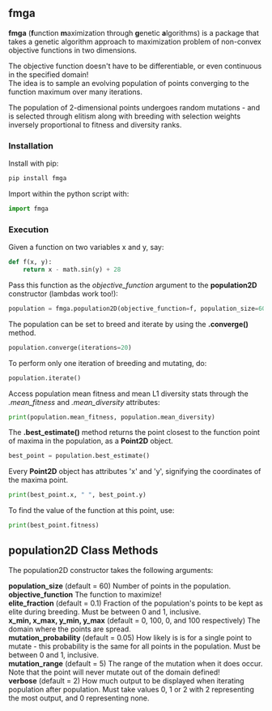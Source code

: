 ## fmga
**fmga** (**f**unction **m**aximization through **g**enetic **a**lgorithms) is a package that takes a genetic algorithm approach to maximization problem of non-convex objective functions in two dimensions.
 
The objective function doesn't have to be differentiable, or even continuous in the specified domain!  
The idea is to sample an evolving population of points converging to the function maximum over many iterations.

The population of 2-dimensional points undergoes random mutations - and is selected through elitism along with breeding with selection weights inversely proportional to fitness and diversity ranks.


### Installation
Install with pip:
```bash
pip install fmga
```
Import within the python script with:
```python
import fmga
```

### Execution
Given a function on two variables x and y, say:
```python
def f(x, y):
    return x - math.sin(y) + 28
```
Pass this function as the *objective_function* argument to the **population2D** constructor (lambdas work too!):
```python
population = fmga.population2D(objective_function=f, population_size=60)
```
The population can be set to breed and iterate by using the **.converge()** method.
```python
population.converge(iterations=20)
```
To perform only one iteration of breeding and mutating, do:
```python
population.iterate()
```
Access population mean fitness and mean L1 diversity stats through the _.mean_fitness_ and _.mean_diversity_ attributes:
```python
print(population.mean_fitness, population.mean_diversity)
```

The **.best_estimate()** method returns the point closest to the function point of maxima in the population, as a **Point2D** object.
```python
best_point = population.best_estimate()
```
Every **Point2D** object has attributes 'x' and 'y', signifying the coordinates of the maxima point.
```python
print(best_point.x, " ", best_point.y)
```
To find the value of the function at this point, use:
```python
print(best_point.fitness)
```

## population2D Class Methods
The population2D constructor takes the following arguments:

**population_size** (default = 60) Number of points in the population.  
**objective_function** The function to maximize!  
**elite_fraction** (default = 0.1) Fraction of the population's points to be kept as elite during breeding. Must be between 0 and 1, inclusive.  
**x_min, x_max, y_min, y_max** (default = 0, 100, 0, and 100 respectively) The domain where the points are spread.  
**mutation_probability** (default = 0.05) How likely is is for a single point to mutate - this probability is the same for all points in the population.
Must be between 0 and 1, inclusive.  
**mutation_range** (default = 5) The range of the mutation when it does occur. Note that the point will never mutate out of the domain defined!  
**verbose** (default = 2) How much output to be displayed when iterating population after population. Must take values 0, 1 or 2 with 2 representing the most output, and 0 representing none.

